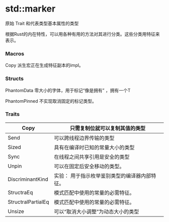 # std::marker

原始 Trait 和代表类型基本属性的类型

根据Rust的内在特性，可以用各种有用的方法对其进行分类。这些分类用特征来表示。

### Macros

Copy   派生宏正在生成特征副本的impl。

### Structs

PhantomData			零大小的字体，用于标记“像是拥有” ，拥有一个T

PhantomPinned		  不实现取消固定的标记类型。



### Traits

| Copy               | 只需复制位就可以复制其值的类型                |
| ------------------ | --------------------------------------------- |
| Send               | 可以跨线程边界传输的类型                      |
| Sized              | 具有在编译时已知的常量大小的类型              |
| Sync               | 在线程之间共享引用是安全的类型                |
| Unpin              | 可以在固定后安全移动的类型。                  |
| DiscriminantKind   | 实验： 用于指示枚举鉴别类型的编译器内部特征。 |
| StructraEq         | 模式匹配中使用的常量的必需特征。              |
| StructralPartialEq | 模式匹配中使用的常量的必需特征。              |
| Unsize             | 可以“取消大小调整”为动态大小的类型            |

